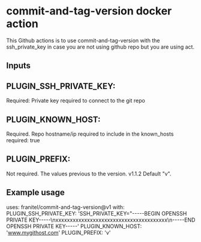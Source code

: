 # commit-and-tag-version docker action
This Github actions is to use commit-and-tag-version with the ssh_private_key in case you are not using github repo but you are using act.

## Inputs

## PLUGIN_SSH_PRIVATE_KEY:
Required: Private key required to connect to the git repo

## PLUGIN_KNOWN_HOST:
Required. Repo hostname/ip required to include in the known_hosts
    required: true

## PLUGIN_PREFIX:
Not required. The values previous to the version. v1.1.2    Default "v".

## Example usage

uses: franitel/commit-and-tag-version@v1
with:
  PLUGIN_SSH_PRIVATE_KEY:	'SSH_PRIVATE_KEY="-----BEGIN OPENSSH PRIVATE KEY-----\nxxxxxxxxxxxxxxxxxxxxxxxxxxxxxxxxxxxxxxx\n-----END OPENSSH PRIVATE KEY-----'
  PLUGIN_KNOWN_HOST: 'www.mygithost.com'
  PLUGIN_PREFIX: 'v'